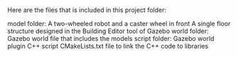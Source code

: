 ####
Here are the files that is included in this project folder:

model folder:
A two-wheeled robot and a caster wheel in front
A single floor structure designed in the Building Editor tool of Gazebo
world folder:
Gazebo world file that includes the models
script folder:
Gazebo world plugin C++ script
CMakeLists.txt file to link the C++ code to libraries
